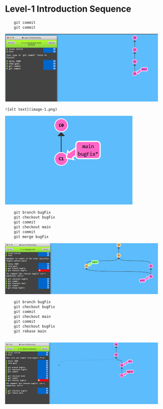 # Level-1 Introduction Sequence 

```
    git commit
    git commit
```

![alt text](image.png)

```
![alt text](image-1.png)
```
![alt text](image-2.png)


```
    git branch bugFix
    git checkout bugFix
    git commit 
    git checkout main
    git commit 
    git merge bugFix
```
![alt text](image-3.png)


```
    git branch bugFix
    git checkout bugFix
    git commit
    git checkout main
    git commit
    git checkout bugFix
    git rebase main
   
```
![alt text](image-4.png)